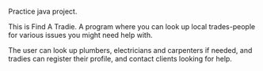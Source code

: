 Practice java project.

This is Find A Tradie. A program where you can look up local trades-people for various
issues you might need help with. 

The user can look up plumbers, electricians and carpenters if needed, and tradies can register 
their profile, and contact clients looking for help.